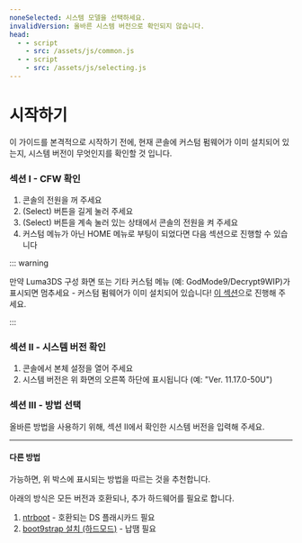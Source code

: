```yaml
---
noneSelected: 시스템 모델을 선택하세요.
invalidVersion: 올바른 시스템 버전으로 확인되지 않습니다.
head:
  - - script
    - src: /assets/js/common.js
  - - script
    - src: /assets/js/selecting.js
---
```


# 시작하기

이 가이드를 본격적으로 시작하기 전에, 현재 콘솔에 커스텀 펌웨어가 이미 설치되어 있는지, 시스템 버전이 무엇인지를 확인할 것 입니다.

### 섹션 I - CFW 확인

1. 콘솔의 전원을 꺼 주세요
2. (Select) 버튼을 길게 눌러 주세요
3. (Select) 버튼을 계속 눌러 있는 상태에서 콘솔의 전원을 켜 주세요
4. 커스텀 메뉴가 아닌 HOME 메뉴로 부팅이 되었다면 다음 섹션으로 진행할 수 있습니다

::: warning

만약 Luma3DS 구성 화면 또는 기타 커스텀 메뉴 (예: GodMode9/Decrypt9WIP)가 표시되면 멈추세요 - 커스텀 펌웨어가 이미 설치되어 있습니다! [이 섹션](checking-for-cfw#what-to-do-next)으로 진행해 주세요.

:::

### 섹션 II - 시스템 버전 확인

1. 콘솔에서 본체 설정을 열어 주세요
2. 시스템 버전은 위 화면의 오른쪽 하단에 표시됩니다 (예: "Ver. 11.17.0-50U")

### 섹션 III - 방법 선택

올바른 방법을 사용하기 위해, 섹션 II에서 확인한 시스템 버전을 입력해 주세요.

<!--@include: @/_internal/consoleVersionSelect.html -->

---

#### 다른 방법

가능하면, 위 박스에 표시되는 방법을 따르는 것을 추천합니다.

아래의 방식은 모든 버전과 호환되나, 추가 하드웨어를 필요로 합니다.

1. [ntrboot](ntrboot) - 호환되는 DS 플래시카드 필요
2. [boot9strap 설치 (하드모드)](installing-boot9strap-\(hardmod\)) - 납땜 필요
